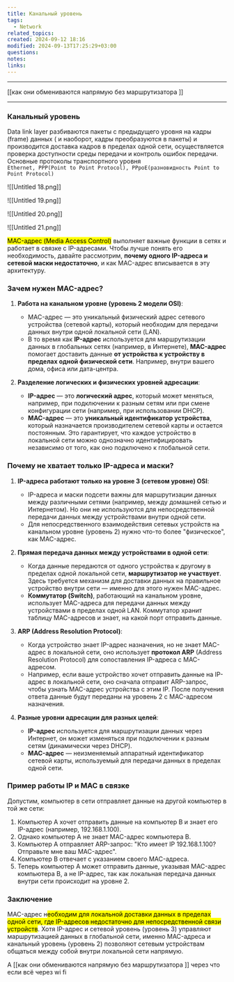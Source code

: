 ```yaml
---
title: Канальный уровень
tags:
  - Network
related_topics: 
created: 2024-09-12 18:16
modified: 2024-09-13T17:25:29+03:00
questions: 
notes: 
links: 
---
```


---
[[как они обмениваются напрямую без маршрутизатора ]]

---
### Канальный уровень

Data link layer разбиваются пакеты с предыдущего уровня на кадры (frame) данных ( и наоборот, кадры преобразуются в пакеты) и производится доставка кадров в пределах одной сети, осуществляется проверка доступности среды передачи и контроль ошибок передачи.  
Основные протоколы транспортного уровня  
`Ethernet, PPP(Point to Point Protocol), PPpoE(разновидность Point to Point Protocol)`

![[Untitled 18.png]]

![[Untitled 19.png]]

![[Untitled 20.png]]

![[Untitled 21.png]]


<mark class="hltr-red">MAC-адрес (Media Access Control)</mark> выполняет важные функции в сетях и работает в связке с IP-адресами. Чтобы лучше понять его необходимость, давайте рассмотрим, **почему одного IP-адреса и сетевой маски недостаточно**, и как MAC-адрес вписывается в эту архитектуру.

### Зачем нужен MAC-адрес?

1. **Работа на канальном уровне (уровень 2 модели OSI)**:
    
    - MAC-адрес — это уникальный физический адрес сетевого устройства (сетевой карты), который необходим для передачи данных внутри одной локальной сети (LAN).
    - В то время как **IP-адрес** используется для маршрутизации данных в глобальных сетях (например, в Интернете), **MAC-адрес** помогает доставить данные **от устройства к устройству в пределах одной физической сети**. Например, внутри вашего дома, офиса или дата-центра.
2. **Разделение логических и физических уровней адресации**:
    
    - **IP-адрес** — это **логический адрес**, который может меняться, например, при подключении к разным сетям или при смене конфигурации сети (например, при использовании DHCP).
    - **MAC-адрес** — это **уникальный идентификатор устройства**, который назначается производителем сетевой карты и остается постоянным. Это гарантирует, что каждое устройство в локальной сети можно однозначно идентифицировать независимо от того, как оно подключено к глобальной сети.

### Почему не хватает только IP-адреса и маски?

1. **IP-адреса работают только на уровне 3 (сетевом уровне) OSI**:
    
    - IP-адреса и маски подсети важны для маршрутизации данных между различными сетями (например, между домашней сетью и Интернетом). Но они не используются для непосредственной передачи данных между устройствами внутри одной сети.
    - Для непосредственного взаимодействия сетевых устройств на канальном уровне (уровень 2) нужно что-то более "физическое", как MAC-адрес.
2. **Прямая передача данных между устройствами в одной сети**:
    
    - Когда данные передаются от одного устройства к другому в пределах одной локальной сети, **маршрутизатор не участвует**. Здесь требуется механизм для доставки данных на правильное устройство внутри сети — именно для этого нужен MAC-адрес.
    - **Коммутатор (Switch)**, работающий на канальном уровне, использует MAC-адреса для передачи данных между устройствами в пределах одной LAN. Коммутатор хранит таблицу MAC-адресов и знает, на какой порт отправить данные.
3. **ARP (Address Resolution Protocol)**:
    
    - Когда устройство знает IP-адрес назначения, но не знает MAC-адрес в локальной сети, оно использует **протокол ARP** (Address Resolution Protocol) для сопоставления IP-адреса с MAC-адресом.
    - Например, если ваше устройство хочет отправить данные на IP-адрес в локальной сети, оно сначала отправит ARP-запрос, чтобы узнать MAC-адрес устройства с этим IP. После получения ответа данные будут переданы на уровень 2 с MAC-адресом назначения.
4. **Разные уровни адресации для разных целей**:
    
    - **IP-адрес** используется для маршрутизации данных через Интернет, он может изменяться при подключении к разным сетям (динамически через DHCP).
    - **MAC-адрес** — неизменяемый аппаратный идентификатор сетевой карты, используемый для передачи данных в пределах одной сети.

### Пример работы IP и MAC в связке

Допустим, компьютер в сети отправляет данные на другой компьютер в той же сети:

1. Компьютер A хочет отправить данные на компьютер B и знает его IP-адрес (например, 192.168.1.100).
2. Однако компьютер A не знает MAC-адрес компьютера B.
3. Компьютер A отправляет ARP-запрос: "Кто имеет IP 192.168.1.100? Отправьте мне ваш MAC-адрес".
4. Компьютер B отвечает с указанием своего MAC-адреса.
5. Теперь компьютер A может отправить данные, указывая MAC-адрес компьютера B, а не IP-адрес, так как локальная передача данных внутри сети происходит на уровне 2.

### Заключение

MAC-адрес н<mark class="hltr-yellow">еобходим для локальной доставки данных в пределах одной сети, где IP-адресов недостаточно для непосредственной связи устройств</mark>. Хотя IP-адрес и сетевой уровень (уровень 3) управляют маршрутизацией данных в глобальной сети, именно MAC-адреса и канальный уровень (уровень 2) позволяют сетевым устройствам общаться между собой внутри локальной сети напрямую.



А [[как они обмениваются напрямую без маршрутизатора ]] через что если всё через wi fi

